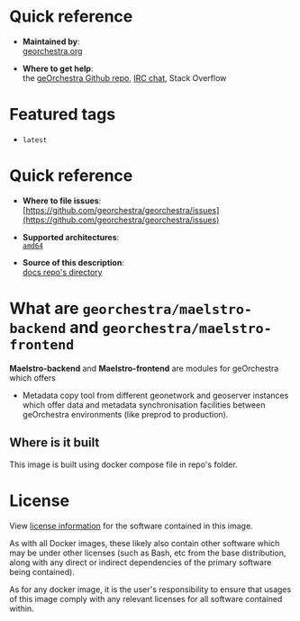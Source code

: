 # Quick reference

-    **Maintained by**:  
     [georchestra.org](https://www.georchestra.org/)

-    **Where to get help**:  
     the [geOrchestra Github repo](https://github.com/georchestra/georchestra), [IRC chat](https://matrix.to/#/#georchestra:osgeo.org), Stack Overflow

# Featured tags

- `latest`

# Quick reference

-	**Where to file issues**:  
     [https://github.com/georchestra/georchestra/issues](https://github.com/georchestra/georchestra/issues)

-	**Supported architectures**:   
     [`amd64`](https://hub.docker.com/r/amd64/docker/)

-	**Source of this description**:  
     [docs repo's directory](https://github.com/georchestra/maelstro/blob/main/DOCKER_HUB.md)

# What are `georchestra/maelstro-backend` and `georchestra/maelstro-frontend`

**Maelstro-backend** and **Maelstro-frontend** are modules for geOrchestra which offers
- Metadata copy tool from different geonetwork and geoserver instances which offer data and metadata synchronisation facilities between geOrchestra environments (like preprod to production).

[//]: # (# How to use this image)

[//]: # (As for every other geOrchestra webapp, its configuration resides in the data directory &#40;[datadir]&#40;https://github.com/georchestra/datadir&#41;&#41;, typically something like /etc/georchestra, where it expects to find a maelstro sub-directory.)

[//]: # (It is recommended to use the official docker composition: https://github.com/georchestra/docker.)

[//]: # (For this specific component, see the section `maelstro` in the [`georchestra/docker/docker-compose.yml`]&#40;https://github.com/georchestra/docker/blob/master/docker-compose.yml&#41; file.)

## Where is it built

This image is built using docker compose file in repo's folder.

# License

View [license information](https://www.georchestra.org/software.html) for the software contained in this image.

As with all Docker images, these likely also contain other software which may be under other licenses (such as Bash, etc from the base distribution, along with any direct or indirect dependencies of the primary software being contained).

[//]: # (Some additional license information which was able to be auto-detected might be found in [the `repo-info` repository's georchestra/ directory]&#40;&#41;.)

As for any docker image, it is the user's responsibility to ensure that usages of this image comply with any relevant licenses for all software contained within.
